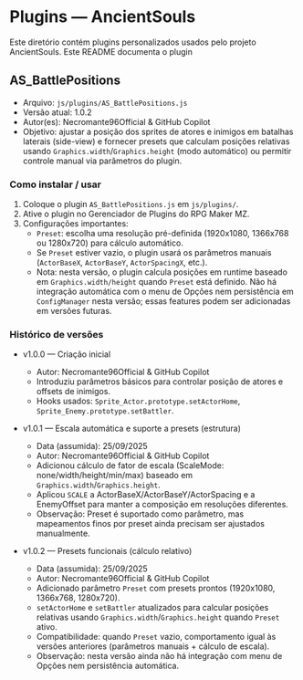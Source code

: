 # Plugins — AncientSouls

Este diretório contém plugins personalizados usados pelo projeto AncientSouls. Este README documenta o plugin

## AS_BattlePositions

- Arquivo: `js/plugins/AS_BattlePositions.js`
- Versão atual: 1.0.2
- Autor(es): Necromante96Official & GitHub Copilot
- Objetivo: ajustar a posição dos sprites de atores e inimigos em batalhas laterais (side-view) e fornecer presets
	que calculam posições relativas usando `Graphics.width`/`Graphics.height` (modo automático) ou permitir controle
	manual via parâmetros do plugin.

### Como instalar / usar

1. Coloque o plugin `AS_BattlePositions.js` em `js/plugins/`.
2. Ative o plugin no Gerenciador de Plugins do RPG Maker MZ.
3. Configurações importantes:
	 - `Preset`: escolha uma resolução pré-definida (1920x1080, 1366x768 ou 1280x720) para cálculo automático.
	 - Se `Preset` estiver vazio, o plugin usará os parâmetros manuais (`ActorBaseX`, `ActorBaseY`, `ActorSpacingX`, etc.).
	 - Nota: nesta versão, o plugin calcula posições em runtime baseado em `Graphics.width/height` quando `Preset` está definido.
		 Não há integração automática com o menu de Opções nem persistência em `ConfigManager` nesta versão; essas features
		 podem ser adicionadas em versões futuras.

### Histórico de versões

- v1.0.0 — Criação inicial
	- Autor: Necromante96Official & GitHub Copilot
	- Introduziu parâmetros básicos para controlar posição de atores e offsets de inimigos.
	- Hooks usados: `Sprite_Actor.prototype.setActorHome`, `Sprite_Enemy.prototype.setBattler`.

- v1.0.1 — Escala automática e suporte a presets (estrutura)
	- Data (assumida): 25/09/2025
	- Autor: Necromante96Official & GitHub Copilot
	- Adicionou cálculo de fator de escala (ScaleMode: none/width/height/min/max) baseado em `Graphics.width`/`Graphics.height`.
	- Aplicou `SCALE` a ActorBaseX/ActorBaseY/ActorSpacing e a EnemyOffset para manter a composição em resoluções diferentes.
	- Observação: Preset é suportado como parâmetro, mas mapeamentos finos por preset ainda precisam ser ajustados manualmente.

 - v1.0.2 — Presets funcionais (cálculo relativo)
	- Data (assumida): 25/09/2025
	- Autor: Necromante96Official & GitHub Copilot
	- Adicionado parâmetro `Preset` com presets prontos (1920x1080, 1366x768, 1280x720).
	- `setActorHome` e `setBattler` atualizados para calcular posições relativas usando `Graphics.width`/`Graphics.height` quando `Preset` ativo.
	- Compatibilidade: quando `Preset` vazio, comportamento igual às versões anteriores (parâmetros manuais + cálculo de escala).
	- Observação: nesta versão ainda não há integração com menu de Opções nem persistência automática.

